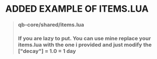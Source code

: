 # ADDED EXAMPLE OF ITEMS.LUA
>### qb-core/shared/items.lua
>### If you are lazy to put. You can use mine replace your items.lua with the one i provided and just modify the ["decay"] = 1.0 = 1 day
